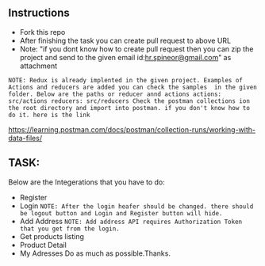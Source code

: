 ## Instructions



* Fork this repo
* After finishing the task you can create  pull request to above URL
* Note: "if you dont know how to create pull request then you can zip the project and send to the given email id:hr.spineor@gmail.com" as attachment

``NOTE: Redux is already implented in the given project. Examples of Actions and reducers are added you can check the samples  in the given folder. Below are the paths or reducer annd actions
    actions: src/actions
    reducers: src/reducers
Check the postman collections ion the root directory and import into postman. if
you don't know how to do it. here is the link``

https://learning.postman.com/docs/postman/collection-runs/working-with-data-files/
## TASK:
Below are the Integerations that you have to do:
* Register
* Login
 ``NOTE: After the login heafer should be changed. there should be logout button and Login and Register button will hide.``
* Add Address
  ``NOTE: Add address API requires Authorization Token that you get from the login.``
* Get products listing
* Product Detail
* My Adresses
 Do as much as possible.Thanks.
